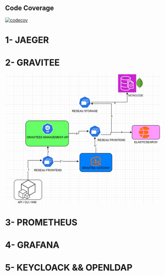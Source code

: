 ## Code Coverage

[![codecov](https://codecov.io/gh/<OWNER>/<REPO>/branch/main/graph/badge.svg?token=<TOKEN>)](https://codecov.io/gh/<OWNER>/<REPO>)

# 1- JAEGER
# 2- GRAVITEE
![Schéma auth](./GRAVITEE/image.png)
# 3- PROMETHEUS
# 4- GRAFANA
# 5- KEYCLOACK && OPENLDAP
